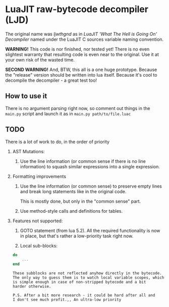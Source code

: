 LuaJIT raw-bytecode decompiler (LJD)
===

The original name was _ljwthgnd_ as in _LuaJIT 'What The Hell is Going On'
Decompiler_ named under the LuaJIT C sources variable naming convention.


__WARNING!__ This code is nor finished, nor tested yet! There is no even
slightest warranty that resulting code is even near to the original. Use it at
your own risk of the wasted time.

__SECOND WARNING!__ And, BTW, this all is a one huge prototype. Because the
"release" version should be written into lua itself. Because it's cool to
decompile the decompiler - a great test too!

How to use it
---

There is no argument parsing right now, so comment out things in the ```main.py```
script and launch it as in ```main.py path/to/file.luac```

TODO
---

There is a lot of work to do, in the order of priority

1. AST Mutations:
	1. Use the line information (or common sense if there is no line
	   information) to squash similar expressions into a single expression.

2. Formatting improvements
	1. Use the line information (or common sense) to preserve empty lines
	   and break long statements like in the original code.
	   
	   This is mostly done, but only in the "common sense" part.

	2. Use method-style calls and definitions for tables.

3. Features not supported:
	1. GOTO statement (from lua 5.2). All the required functionality is
		now in place, but that's rather a low-priority task right now.

	2. Local sub-blocks:
	```lua
	do
		...
	end
	```
	   These subblocks are not reflected anyhow directly in the bytecode.
	   The only way to guess them is to watch local variable scopes, which
	   is simple enough in case of non-stripped bytecode and a bit
	   harder otherwise.

	   P.S. After a bit more research - it could be hard after all and
	   I don't see much profit.,, An ultra-low priority
